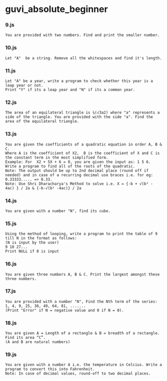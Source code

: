 # guvi_absolute_beginner

### 9.js
    You are provided with two numbers. Find and print the smaller number.

### 10.js
    Let "A"  be a string. Remove all the whitespaces and find it's length.

### 11.js
    Let "A" be a year, write a program to check whether this year is a leap year or not.
    Print "Y" if its a leap year and "N" if its a common year.
    
### 12.js
    The area of an equilateral triangle is ¼(√3a2) where "a" represents a side of the triangle. You are provided with the side "a". Find the area of the equilateral triangle.
    
### 13.js
    You are given the coefficients of a quadratic equation in order A, B & C.
    Where A is the coefficient of X2,  B is the coefficient of X and C is the constant term in the most simplified form.
    Example: For  X2 + 5X + 6 = 0, you are given the input as: 1 5 6.
    Write a program to find all of the roots of the quadratic.
    Note: The output should be up to 2nd decimal place (round off if needed) and in case of a recurring decimal use braces i.e. for eg: 0.33333..... => 0.33.
    Note: Use Shri Dharacharya's Method to solve i.e. X = {-b + √(b² - 4ac) } / 2a & {-b-√(b² -4ac)} / 2a
    
### 14.js
    You are given with a number "N", find its cube.
   
### 15.js
    Using the method of looping, write a program to print the table of 9 till N in the format as follows:
    (N is input by the user)
    9 18 27...
    Print NULL if 0 is input
    
### 16.js
    You are given three numbers A, B & C. Print the largest amongst these three numbers.
    
### 17.js
    You are provided with a number "N", Find the Nth term of the series: 1, 4, 9, 25, 36, 49, 64, 81, .......
    (Print "Error" if N = negative value and 0 if N = 0).
    
### 18.js
    You are given A = Length of a rectangle & B = breadth of a rectangle. Find its area “C”.
    (A and B are natural numbers)
    
### 19.js
    You are given with a number A i.e. the temperature in Celcius. Write a program to convert this into Fahrenheit. 
    Note: In case of decimal values, round-off to two decimal places.
